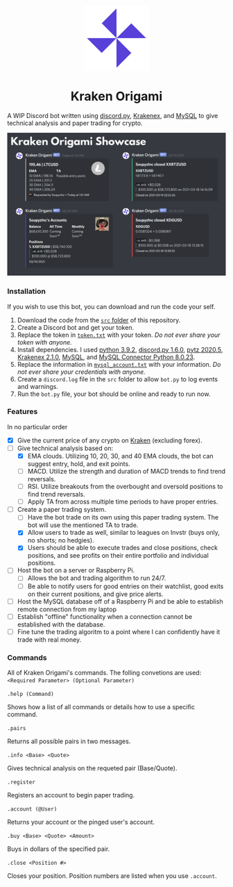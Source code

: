 <p align="center">
  <img width="150" src="https://github.com/SoupyzInc/KrakenOrigami/blob/main/Wiki/K.png" alt="Kraken Origami Logo">
</p>
<h1 align="center" >Kraken Origami</h1>

A WIP Discord bot written using [discord.py](https://github.com/Rapptz/discord.py), [Krakenex](https://github.com/veox/python3-krakenex), and [MySQL](https://dev.mysql.com/downloads/installer/) to give technical analysis and paper trading for crypto.

![A showcase of some of Kraken Origami's commands.](https://github.com/SoupyzInc/KrakenOrigami/blob/main/Wiki/Kraken_Showcase.png)

### Installation 
If you wish to use this bot, you can download and run the code your self.
1. Download the code from the [`src` folder](https://github.com/SoupyzInc/KrakenOrigami/tree/main/src) of this repository.
2. Create a Discord bot and get your token.
3. Replace the token in [`token.txt`](https://github.com/SoupyzInc/KrakenOrigami/blob/main/src/token.txt) with your token. _Do not ever share your token with anyone._
5. Install dependencies. I used [python 3.9.2](https://www.python.org/downloads/), [discord.py 1.6.0](https://github.com/Rapptz/discord.py), [pytz 2020.5](https://pypi.org/project/pytz/), [Krakenex 2.1.0](https://github.com/veox/python3-krakenex), [MySQL](https://dev.mysql.com/downloads/installer/), and [MySQL Connector Python 8.0.23](https://dev.mysql.com/downloads/connector/python/).
6. Replace the information in [`mysql_account.txt`](https://github.com/SoupyzInc/KrakenOrigami/blob/main/src/sql_account.txt) with your information. _Do not ever share your credentials with anyone._
7. Create a `discord.log` file in the `src` folder to allow `bot.py` to log events and warnings.
8. Run the `bot.py` file, your bot should be online and ready to run now.

### Features
In no particular order
- [x] Give the current price of any crypto on [Kraken](https://api.kraken.com/0/public/AssetPairs) (excluding forex).
- [ ] Give technical analysis based on:
  - [x] EMA clouds. Utilizing 10, 20, 30, and 40 EMA clouds, the bot can suggest entry, hold, and exit points.
  - [ ] MACD. Utilize the strength and duration of MACD trends to find trend reversals.
  - [ ] RSI. Utilize breakouts from the overbought and oversold positions to find trend reversals.
  - [ ] Apply TA from across multiple time periods to have proper entries.
- [ ] Create a paper trading system.
  - [ ] Have the bot trade on its own using this paper trading system. The bot will use the mentioned TA to trade.
  - [x] Allow users to trade as well, similar to leagues on Invstr (buys only, no shorts; no hedgies).
  - [x] Users should be able to execute trades and close positions, check positions, and see profits on their entire portfolio and individual positions.
- [ ] Host the bot on a server or Raspberry Pi.
  - [ ] Allows the bot and trading algorithm to run 24/7.
  - [ ] Be able to notify users for good entries on their watchlist, good exits on their current positions, and give price alerts.
- [ ] Host the MySQL database off of a Raspberry Pi and be able to establish remote connection from my laptop
- [ ] Establish "offline" functionality when a connection cannot be established with the database.
- [ ] Fine tune the trading algoritm to a point where I can confidently have it trade with real money.

### Commands
All of Kraken Origami's commands. The folling convetions are used: `<Required Parameter> (Optional Parameter)`

`.help (Command)`

Shows how a list of all commands or details how to use a specific command.

`.pairs`

Returns all possible pairs in two messages.

`.info <Base> <Quote>`

Gives technical analysis on the requeted pair (Base/Quote).

`.register`

Registers an account to begin paper trading.

`.account (@User)`

Returns your account or the pinged user's account.

`.buy <Base> <Quote> <Amount>`

Buys <Amount> in dollars of the specified pair.
  
`.close <Position #>`

Closes your position. Position numbers are listed when you use `.account`.
